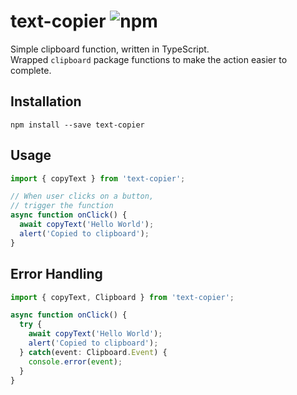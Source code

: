 <h1>
  text-copier
  <img src="https://img.shields.io/npm/v/text-copier" alt="npm">
  <img src="https://github.com/ShookLyngs/text-copier/actions/workflows/publish.yml/badge.svg" alt="">
</h1>

Simple clipboard function, written in TypeScript.  
Wrapped `clipboard` package functions to make the action easier to complete.

## Installation
```shell
npm install --save text-copier
```

## Usage
```typescript
import { copyText } from 'text-copier';

// When user clicks on a button, 
// trigger the function
async function onClick() {
  await copyText('Hello World');
  alert('Copied to clipboard');
}
```

## Error Handling
```typescript
import { copyText, Clipboard } from 'text-copier';

async function onClick() {
  try {
    await copyText('Hello World');
    alert('Copied to clipboard');
  } catch(event: Clipboard.Event) {
    console.error(event);
  }
}
```